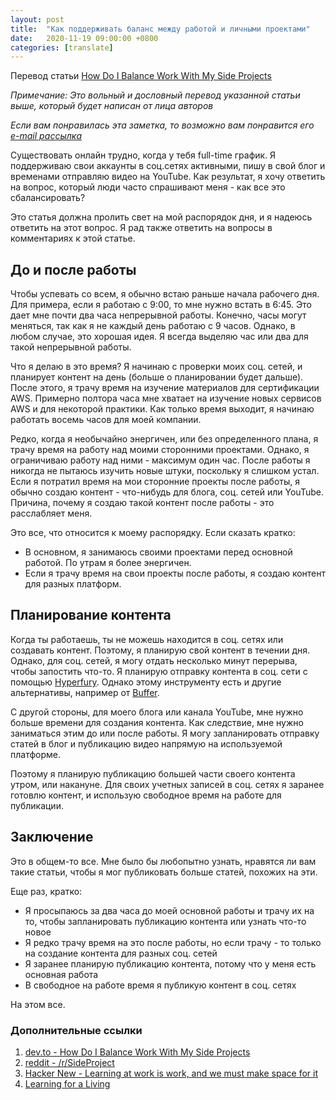 ```yaml
---
layout: post
title:  "Как поддерживать баланс между работой и личными проектами"
date:   2020-11-19 09:00:00 +0800
categories: [translate]
---
```


Перевод статьи [How Do I Balance Work With My Side Projects](https://dev.to/catalinmpit/how-do-i-balance-work-with-my-side-projects-5gm0)

*Примечание: Это вольный и дословный перевод указанной статьи выше, который будет написан от лица авторов*

*Если вам понравилась эта заметка, то возможно вам понравится его [e-mail рассылка](https://landing.mailerlite.com/webforms/landing/i4b6v1)*

Существовать онлайн трудно, когда у тебя full-time график. Я поддерживаю свои аккаунты в соц.сетях активными, пишу в свой блог и временами отправляю видео на YouTube. Как результат, я хочу ответить на вопрос, который люди часто спрашивают меня - как все это сбалансировать?

Это статья должна пролить свет на мой распорядок дня, и я надеюсь ответить на этот вопрос. Я рад также ответить на вопросы в комментариях к этой статье.

## До и после работы

Чтобы успевать со всем, я обычно встаю раньше начала рабочего дня. Для примера, если я работаю с 9:00, то мне нужно встать в 6:45. Это дает мне почти два часа непрерывной работы. Конечно, часы могут меняться, так как я не каждый день работаю с 9 часов. Однако, в любом случае, это хорошая идея. Я всегда выделяю час или два для такой непрерывной работы.

Что я делаю в это время? Я начинаю с проверки моих соц. сетей, и планирует контент на день (больше о планировании будет дальше). После этого, я трачу время на изучение материалов для сертификации AWS. Примерно полтора часа мне хватает на изучение новых сервисов AWS и для некоторой практики. Как только время выходит, я начинаю работать восемь часов для моей компании.

Редко, когда я необычайно энергичен, или без определенного плана, я трачу время на работу над моими сторонними проектами. Однако, я ограничиваю работу над ними - максимум один час. После работы я никогда не пытаюсь изучить новые штуки, поскольку я слишком устал. Если я потратил время на мои сторонние проекты после работы, я обычно создаю контент - что-нибудь для блога, соц. сетей или YouTube. Причина, почему я создаю такой контент после работы - это расслабляет меня.

Это все, что относится к моему распорядку. Если сказать кратко:

* В основном, я занимаюсь своими проектами перед основной работой. По утрам я более энергичен.
* Если я трачу время на свои проекты после работы, я создаю контент для разных платформ.

## Планирование контента

Когда ты работаешь, ты не можешь находится в соц. сетях или создавать контент. Поэтому, я планирую свой контент в течении дня. Однако, для соц. сетей, я могу отдать несколько минут перерыва, чтобы запостить что-то. Я планирую отправку контента в соц. сети с помощью [Hyperfury](https://hypefury.com). Однако этому инструменту есть и другие альтернативы, например от [Buffer](https://buffer.com/publish).

С другой стороны, для моего блога или канала YouTube, мне нужно больше времени для создания контента. Как следствие, мне нужно заниматься этим до или после работы. Я могу запланировать отправку статей в блог и публикацию видео напрямую на используемой платформе.

Поэтому я планирую публикацию большей части своего контента утром, или накануне. Для своих учетных записей в соц. сетях я заранее готовлю контент, и использую свободное время на работе для публикации.

## Заключение

Это в общем-то все. Мне было бы любопытно узнать, нравятся ли вам такие статьи, чтобы я мог публиковать больше статей, похожих на эти.

Еще раз, кратко:

* Я просыпаюсь за два часа до моей основной работы и трачу их на то, чтобы запланировать публикацию контента или узнать что-то новое
* Я редко трачу время на это после работы, но если трачу - то только на создание контента для разных соц. сетей
* Я заранее планирую публикацию контента, потому что у меня есть основная работа
* В свободное на работе время я публикую контент в соц. сетях

На этом все.

### Дополнительные ссылки

1. [dev.to - How Do I Balance Work With My Side Projects](https://dev.to/catalinmpit/how-do-i-balance-work-with-my-side-projects-5gm0)
2. [reddit - /r/SideProject](https://www.reddit.com/r/SideProject/)
3. [Hacker New - Learning at work is work, and we must make space for it](https://news.ycombinator.com/item?id=21762640)
4. [Learning for a Living](https://sloanreview.mit.edu/article/learning-for-a-living/)
